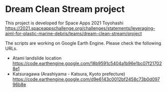 # Dream Clean Stream project
This project is developed for Space Apps 2021 Toyohashi<br>
https://2021.spaceappschallenge.org/challenges/statements/leveraging-aiml-for-plastic-marine-debris/teams/dream-clean-stream/project

The scripts are working on Google Earth Engine. Please check the following URLs.<br>
* Atami landslide location <br>
https://code.earthengine.google.com/18b9591c5404a1b96e1bc07f217028e1 <br>
* Katsuragawa (Arashiyama - Katsura, Kyoto prefecture)<br>
https://code.earthengine.google.com/d9e6143c0012bf2458c73b0d09796b8e <br>
